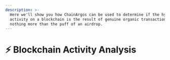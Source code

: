 ```yaml
---
description: >-
  Here we'll show you how ChainArgos can be used to determine if the hyped
  activity on a blockchain is the result of genuine organic transactions, or
  nothing more than the puff of an airdrop.
---
```


# ⚡ Blockchain Activity Analysis

